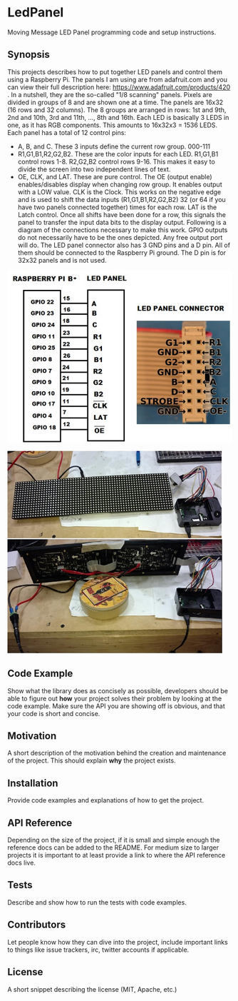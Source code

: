 # LedPanel
Moving Message LED Panel programming code and setup instructions.
## Synopsis
This projects describes how to put together LED panels and control them using a Raspberry Pi. The panels I am using are from adafruit.com and you can view their full description here: https://www.adafruit.com/products/420 .
In a nutshell, they are the so-called "1/8 scanning" panels. Pixels are divided in groups of 8 and are shown one at a time. The panels are 16x32 (16 rows and 32 columns). The 8 groups are arranged in rows: 1st and 9th, 2nd and 10th, 3rd and 11th, ..., 8th and 16th.
Each LED is basically 3 LEDS in one, as it has RGB components. This amounts to 16x32x3 = 1536 LEDS.
Each panel has a total of 12 control pins:
* A, B, and C. These 3 inputs define the current row group. 000-111 
* R1,G1,B1,R2,G2,B2. These are the color inputs for each LED. R1,G1,B1 control rows 1-8. R2,G2,B2 control rows 9-16. This makes it easy to divide the screen into two independent lines of text.
* OE, CLK, and LAT. These are pure control. The OE (output enable) enables/disables display when changing row group. It enables output with a LOW value. CLK is the Clock. This works on the negative edge and is used to shift the data inputs (R1,G1,B1,R2,G2,B2) 32 (or 64 if you have two panels connected together) times for each row.
LAT is the Latch control. Once all shifts have been done for a row, this signals the panel to transfer the input data bits to the display output. Following is a diagram of the connections necessary to make this work. GPIO outputs do not necessarily have to be the ones depicted. Any free output port will do. The LED panel connector also has 3 GND pins and a D pin. All of them should be connected to the Raspberry Pi ground. The D pin is for 32x32 panels and is not used.  

![Alt text](images/connections.jpg?raw=true "Connections")

![Alt text](images/connections2.jpg?raw=true "Connections2")

## Code Example

Show what the library does as concisely as possible, developers should be able to figure out **how** your project solves their problem by looking at the code example. Make sure the API you are showing off is obvious, and that your code is short and concise.

## Motivation

A short description of the motivation behind the creation and maintenance of the project. This should explain **why** the project exists.

## Installation

Provide code examples and explanations of how to get the project.

## API Reference

Depending on the size of the project, if it is small and simple enough the reference docs can be added to the README. For medium size to larger projects it is important to at least provide a link to where the API reference docs live.

## Tests

Describe and show how to run the tests with code examples.

## Contributors

Let people know how they can dive into the project, include important links to things like issue trackers, irc, twitter accounts if applicable.

## License

A short snippet describing the license (MIT, Apache, etc.)
